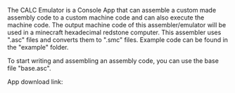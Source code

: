 The CALC Emulator is a Console App that can assemble a custom made assembly code to a custom machine code and can also execute the machine code.
The output machine code of this assembler/emulator will be used in a minecraft hexadecimal redstone computer.
This assembler uses ".asc" files and converts them to ".smc" files.
Example code can be found in the "example" folder.

To start writing and assembling an assembly code, you can use the base file "base.asc".

App download link: 
